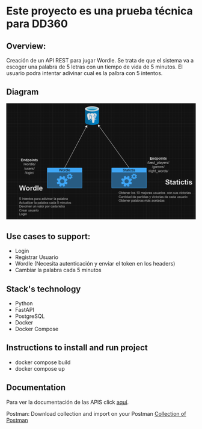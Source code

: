 
# Este proyecto es una prueba técnica para DD360


## Overview:
Creación de un API REST para jugar Wordle.
Se trata de que el sistema va a escoger una palabra de 5 letras con un tiempo de vida de 5 minutos.
El usuario podra intentar adivinar cual es la palbra con 5 intentos.

## Diagram

![Diagram](./docs/diagram.png)

## Use cases to support:
- Login
- Registrar Usuario
- Wordle (Necesita autenticación y enviar el token en los headers)
- Cambiar la palabra cada 5 minutos


## Stack's technology

- Python
- FastAPI
- PostgreSQL
- Docker
- Docker Compose


## Instructions to install and run project

- docker compose build
- docker compose up


## Documentation
Para ver la documentación de las APIS click [aquí](https://github.com/roodrigoroot69/wordle/blob/main/docs/api_documentation.md).


Postman:
Download collection and import on your Postman
[Collection of Postman](https://drive.google.com/file/d/1Q4saIRLmZ2V8kc8JAurr8q3kE3siJ0SY/view?usp=sharing)
